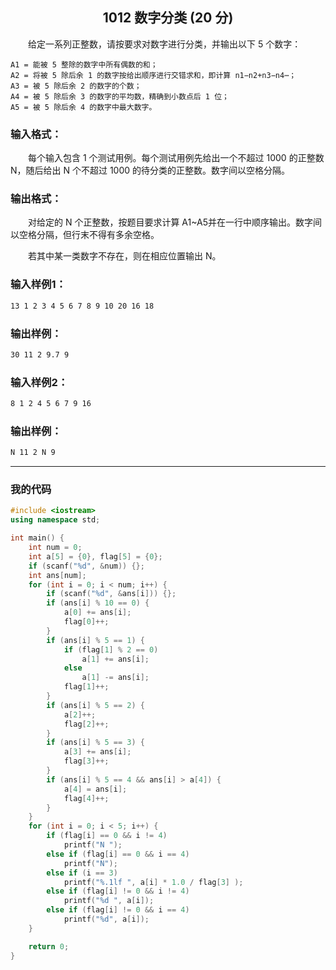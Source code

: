 ## <center>1012 数字分类 (20 分)</center>

&emsp;&emsp;给定一系列正整数，请按要求对数字进行分类，并输出以下 5 个数字：

    A1​ = 能被 5 整除的数字中所有偶数的和；
    A2​ = 将被 5 除后余 1 的数字按给出顺序进行交错求和，即计算 n1​−n2​+n3​−n4​⋯；
    A3​ = 被 5 除后余 2 的数字的个数；
    A4​ = 被 5 除后余 3 的数字的平均数，精确到小数点后 1 位；
    A5​ = 被 5 除后余 4 的数字中最大数字。

### 输入格式：

&emsp;&emsp;每个输入包含 1 个测试用例。每个测试用例先给出一个不超过 1000 的正整数 N，随后给出 N 个不超过 1000 的待分类的正整数。数字间以空格分隔。

### 输出格式：

&emsp;&emsp;对给定的 N 个正整数，按题目要求计算 A1​~A5​ 并在一行中顺序输出。数字间以空格分隔，但行末不得有多余空格。

&emsp;&emsp;若其中某一类数字不存在，则在相应位置输出 N。

### 输入样例1：

```txt
13 1 2 3 4 5 6 7 8 9 10 20 16 18
```

### 输出样例：

```txt
30 11 2 9.7 9
```

### 输入样例2：

```txt
8 1 2 4 5 6 7 9 16
```

### 输出样例：

```txt
N 11 2 N 9
```

---

### 我的代码

```c++
#include <iostream>
using namespace std;

int main() {
	int num = 0;
	int a[5] = {0}, flag[5] = {0};
	if (scanf("%d", &num)) {};
	int ans[num];
	for (int i = 0; i < num; i++) {
		if (scanf("%d", &ans[i])) {};
		if (ans[i] % 10 == 0) {
			a[0] += ans[i];
			flag[0]++;
		}
		if (ans[i] % 5 == 1) {
			if (flag[1] % 2 == 0)
				a[1] += ans[i];
			else
				a[1] -= ans[i];
			flag[1]++;
		}
		if (ans[i] % 5 == 2) {
			a[2]++;
			flag[2]++;
		}
		if (ans[i] % 5 == 3) {
			a[3] += ans[i];
			flag[3]++;
		}
		if (ans[i] % 5 == 4 && ans[i] > a[4]) {
			a[4] = ans[i];
			flag[4]++;
		}
	}
	for (int i = 0; i < 5; i++) {
		if (flag[i] == 0 && i != 4)
			printf("N ");
		else if (flag[i] == 0 && i == 4)
			printf("N");
		else if (i == 3)
			printf("%.1lf ", a[i] * 1.0 / flag[3] );
		else if (flag[i] != 0 && i != 4)
			printf("%d ", a[i]);
		else if (flag[i] != 0 && i == 4)
			printf("%d", a[i]);
	}

	return 0;
}
```
